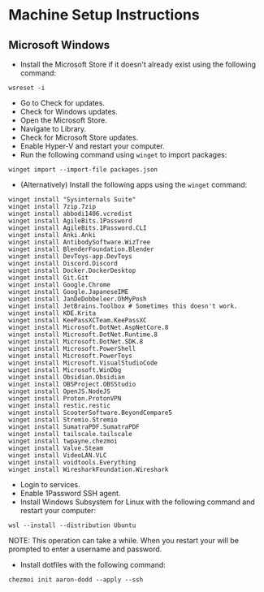 # Machine Setup Instructions
## Microsoft Windows

- Install the Microsoft Store if it doesn't already exist using the following
  command:

```pwsh
wsreset -i
```

- Go to Check for updates.
- Check for Windows updates.
- Open the Microsoft Store.
- Navigate to Library.
- Check for Microsoft Store updates.
- Enable Hyper-V and restart your computer.
- Run the following command using `winget` to import packages:

```pwsh
winget import --import-file packages.json
```

- (Alternatively) Install the following apps using the `winget` command:

```pwsh
winget install "Sysinternals Suite"
winget install 7zip.7zip
winget install abbodi1406.vcredist
winget install AgileBits.1Password
winget install AgileBits.1Password.CLI
winget install Anki.Anki
winget install AntibodySoftware.WizTree
winget install BlenderFoundation.Blender
winget install DevToys-app.DevToys
winget install Discord.Discord
winget install Docker.DockerDesktop
winget install Git.Git
winget install Google.Chrome
winget install Google.JapaneseIME
winget install JanDeDobbeleer.OhMyPosh
winget install JetBrains.Toolbox # Sometimes this doesn't work.
winget install KDE.Krita
winget install KeePassXCTeam.KeePassXC
winget install Microsoft.DotNet.AspNetCore.8
winget install Microsoft.DotNet.Runtime.8
winget install Microsoft.DotNet.SDK.8
winget install Microsoft.PowerShell
winget install Microsoft.PowerToys
winget install Microsoft.VisualStudioCode
winget install Microsoft.WinDbg
winget install Obsidian.Obsidian
winget install OBSProject.OBSStudio
winget install OpenJS.NodeJS
winget install Proton.ProtonVPN
winget install restic.restic
winget install ScooterSoftware.BeyondCompare5
winget install Stremio.Stremio
winget install SumatraPDF.SumatraPDF
winget install tailscale.tailscale
winget install twpayne.chezmoi
winget install Valve.Steam
winget install VideoLAN.VLC
winget install voidtools.Everything
winget install WiresharkFoundation.Wireshark
```

- Login to services.
- Enable 1Password SSH agent.
- Install Windows Subsystem for Linux with the following command and restart
  your computer:

```pwsh
wsl --install --distribution Ubuntu
```

NOTE: This operation can take a while. When you restart your will be prompted
to enter a username and password.

- Install dotfiles with the following command:

```pwsh
chezmoi init aaron-dodd --apply --ssh
```
